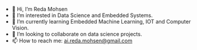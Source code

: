 - 👋 Hi, I’m Reda Mohsen
- 👀 I’m interested in Data Science and Embedded Systems.
- 🌱 I’m currently learning Embedded Machine Learning, IOT and Computer Vision.
- 💞️ I’m looking to collaborate on data science projects.
- 📫 How to reach me: ai.reda.mohsen@gmail.com

<!---
reda-mohsen/reda-mohsen is a ✨ special ✨ repository because its `README.md` (this file) appears on your GitHub profile.
You can click the Preview link to take a look at your changes.
--->
